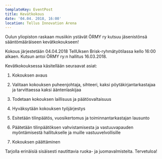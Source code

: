 ```yaml
---
templateKey: EventPost
title: Kevätkokous
date: '04.04. 2018, 16:00'
location: Tellus Innovation Arena
---
```

Oulun yliopiston raskaan musiikin ystävät ÖRMY ry kutsuu jäsenistönsä sääntömääräiseen kevätkokoukseen!



Kokous järjestetään 04.04.2018 TellUksen Brisk-ryhmätyötilassa kello 16:00 alkaen. Kutsun antoi ÖRMY ry:n hallitus 16.03.2018.



Kevätkokouksessa käsitellään seuraavat asiat:

1. Kokouksen avaus

2. Valitaan kokouksen puheenjohtaja, sihteeri, kaksi pöytäkirjantarkastajaa ja tarvittaessa kaksi ääntenlaskijaa

3. Todetaan kokouksen laillisuus ja päätösvaltaisuus

4. Hyväksytään kokouksen työjärjestys

5. Esitetään tilinpäätös, vuosikertomus ja toiminnantarkastajan lausunto

6. Päätetään tilinpäätöksen vahvistamisesta ja vastuuvapauden myöntämisestä hallitukselle ja muille vastuuvelvollisille

7. Kokouksen päättäminen



Tarjolla erinäisiä sisäisesti nautittavia ruoka- ja juomavalmisteita. Tervetuloa!

